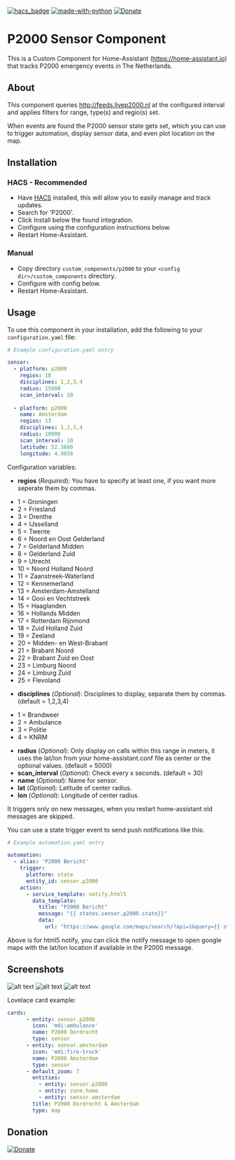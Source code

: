 [![hacs_badge](https://img.shields.io/badge/HACS-Default-orange.svg)](https://github.com/custom-components/hacs)  [![made-with-python](https://img.shields.io/badge/Made%20with-Python-1f425f.svg)](https://www.python.org/) [![Donate](https://img.shields.io/badge/Donate-PayPal-green.svg)](https://www.paypal.me/cyberjunkynl/)

# P2000 Sensor Component
This is a Custom Component for Home-Assistant (https://home-assistant.io) that tracks P2000 emergency events in The Netherlands.

## About
This component queries http://feeds.livep2000.nl at the configured interval and applies filters for range, type(s) and regio(s) set.

When events are found the P2000 sensor state gets set, which you can use to trigger automation, display sensor data,
and even plot location on the map.

## Installation

### HACS - Recommended
- Have [HACS](https://hacs.xyz) installed, this will allow you to easily manage and track updates.
- Search for 'P2000'.
- Click Install below the found integration.
- Configure using the configuration instructions below.
- Restart Home-Assistant.

### Manual
- Copy directory `custom_components/p2000` to your `<config dir>/custom_components` directory.
- Configure with config below.
- Restart Home-Assistant.

## Usage
To use this component in your installation, add the following to your `configuration.yaml` file:

```yaml
# Example configuration.yaml entry

sensor:
  - platform: p2000
    regios: 18
    disciplines: 1,2,3,4
    radius: 15000
    scan_interval: 20
  
  - platform: p2000
    name: Amsterdam
    regios: 13
    disciplines: 1,2,3,4
    radius: 10000
    scan_interval: 10
    latitude: 52.3680
    longitude: 4.9036
```

Configuration variables:

- **regios** (*Required*): You have to specify at least one, if you want more seperate them by commas.
 * 1 = Groningen
 * 2 = Friesland
 * 3 = Drenthe
 * 4 = IJsselland
 * 5 = Twente
 * 6 = Noord en Oost Gelderland
 * 7 = Gelderland Midden
 * 8 = Gelderland Zuid
 * 9 = Utrecht
 * 10 = Noord Holland Noord
 * 11 = Zaanstreek-Waterland
 * 12 = Kennemerland
 * 13 = Amsterdam-Amstelland
 * 14 = Gooi en Vechtstreek
 * 15 = Haaglanden
 * 16 = Hollands Midden
 * 17 = Rotterdam Rijnmond
 * 18 = Zuid Holland Zuid
 * 19 = Zeeland
 * 20 = Midden- en West-Brabant
 * 21 = Brabant Noord
 * 22 = Brabant Zuid en Oost
 * 23 = Limburg Noord
 * 24 = Limburg Zuid
 * 25 = Flevoland
- **disciplines** (*Optional*): Disciplines to display, separate them by commas. (default = 1,2,3,4)
 * 1 = Brandweer
 * 2 = Ambulance
 * 3 = Politie
 * 4 = KNRM
- **radius** (*Optional*): Only display on calls within this range in meters, it uses the lat/lon from your home-assistant.conf file as center or the optional values. (default = 5000)
- **scan_interval** (*Optional*): Check every x seconds. (default = 30)
- **name** (*Optional*): Name for sensor.
- **lat** (*Optional*): Latitude of center radius.
- **lon** (*Optional*): Longitude of center radius.

It triggers only on new messages, when you restart home-assistant old messages are skipped.

You can use a state trigger event to send push notifications like this:
```yaml
# Example automation.yaml entry

automation:
  - alias: 'P2000 Bericht'
    trigger:
      platform: state
      entity_id: sensor.p2000
    action:
      - service_template: notify.html5
        data_template:
          title: "P2000 Bericht"
          message: "{{ states.sensor.p2000.state}}"
          data:
            url: "https://www.google.com/maps/search/?api=1&query={{ states.sensor.p2000.attributes.latitude }},{{ states.sensor.p2000.attributes.longitude }}"
```

Above is for html5 notify, you can click the notify message to open google maps with the lat/lon location if available in the P2000 message.

## Screenshots

![alt text](https://github.com/cyberjunky/home-assistant-p2000/blob/master/screenshots/p2000sensor.png?raw=true "Screenshot Sensor")
![alt text](https://github.com/cyberjunky/home-assistant-p2000/blob/master/screenshots/p2000map.png?raw=true "Screenshot Map")
![alt text](https://github.com/cyberjunky/home-assistant-p2000/blob/master/screenshots/p2000multi.png?raw=true "Screenshot Multi")

Lovelace card example:

```yaml
cards:
      - entity: sensor.p2000
        icon: 'mdi:ambulance'
        name: P2000 Dordrecht
        type: sensor
      - entity: sensor.amsterdam
        icon: 'mdi:fire-truck'
        name: P2000 Amsterdam
        type: sensor
      - default_zoom: 7
        entities:
          - entity: sensor.p2000
          - entity: zone.home
          - entity: sensor.amsterdam
        title: P2000 Dordrecht & Amsterdam
        type: map
```

## Donation
[![Donate](https://img.shields.io/badge/Donate-PayPal-green.svg)](https://www.paypal.me/cyberjunkynl/)
